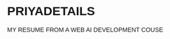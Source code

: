 # PRIYADETAILS
MY RESUME FROM A WEB AI DEVELOPMENT COUSE
<!DOCTYPE html>
<html lang="en">
<head>
    <meta charset="UTF-8">
    <title>Priya Details</title>
    <meta name="viewport" content="width=device-width, initial-scale=1.0">
    <style>
        body {
            font-family: Arial, sans-serif;
            margin: 0;
        }
        nav {
            background-color: #f2f2f2;
            padding: 10px 20px;
            position: sticky;
            top: 0;
            display: flex;
            justify-content: space-between;
            align-items: center;
            z-index: 1000;
        }
        .nav-links {
            display: flex;
            gap: 15px;
        }
        .nav-links a {
            text-decoration: none;
            color: #333;
            font-weight: bold;
        }
        .nav-links a:hover {
            color: #007BFF;
        }
        .menu-icon {
            display: none;
            font-size: 24px;
            cursor: pointer;
        }

        @media (max-width: 600px) {
            .nav-links {
                display: none;
                flex-direction: column;
                background-color: #f2f2f2;
                position: absolute;
                top: 60px;
                left: 0;
                width: 100%;
                padding: 10px 0;
            }
            .nav-links.show {
                display: flex;
            }
            .menu-icon {
                display: block;
            }
        }

        section {
            padding: 20px;
        }
    </style>
</head>
<body>

    <nav>
        <div class="menu-icon" onclick="toggleMenu()">☰</div>
        <div class="nav-links" id="navLinks">
            <a href="#home">Home</a>
            <a href="#about">About</a>
            <a href="#contact">Contact</a>
        </div>
    </nav>

    <section id="home">
        <h1>Welcome to Priya's Website</h1>
        <p>This is the homepage content.</p>
    </section>

    <section id="about">
        <h2>About Priya</h2>
        <p>Priya is a dedicated professional with a passion for design and development.</p>
    </section>

    <section id="contact">
        <h2>Contact</h2>
        <p>You can reach Priya at: <a href="mailto:priya@example.com">priya@example.com</a></p>
    </section>

    <script>
        function toggleMenu() {
            const nav = document.getElementById("navLinks");
            nav.classList.toggle("show");
        }
    </script>

</body>
</html>
